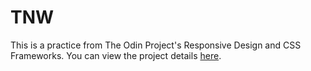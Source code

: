 # TNW

This is a practice from The Odin Project's Responsive Design and CSS Frameworks. You can view the project details [here](https://www.theodinproject.com/courses/html-and-css/lessons/building-with-responsive-design).